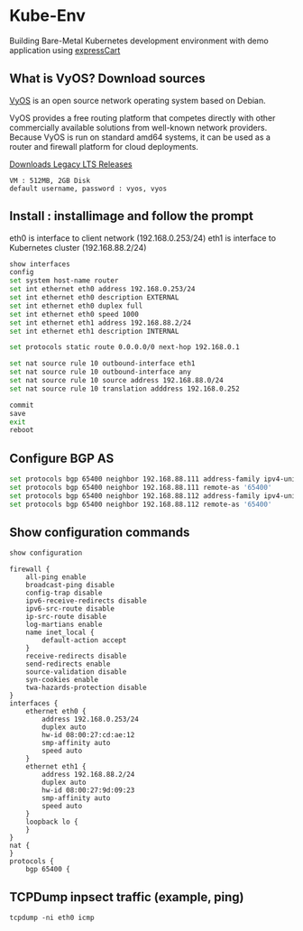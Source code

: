 # Kube-Env
Building Bare-Metal Kubernetes development environment with demo application using [expressCart](https://github.com/mrvautin/expressCart)

## What is VyOS? Download sources 


[VyOS](https://en.wikipedia.org/wiki/VyOS) is an open source network operating system based on Debian.

VyOS provides a free routing platform that competes directly with other commercially available solutions from well-known network providers. Because VyOS is run on standard amd64 systems, it can be used as a router and firewall platform for cloud deployments.

[Downloads Legacy LTS Releases](https://support.vyos.io/support/solutions/folders/103000401267)

```
VM : 512MB, 2GB Disk
default username, password : vyos, vyos
```

## Install : installimage and follow the prompt

eth0 is interface to client network (192.168.0.253/24)
eth1 is interface to Kubernetes cluster (192.168.88.2/24)

```bash
show interfaces
config
set system host-name router
set int ethernet eth0 address 192.168.0.253/24
set int ethernet eth0 description EXTERNAL
set int ethernet eth0 duplex full
set int ethernet eth0 speed 1000
set int ethernet eth1 address 192.168.88.2/24
set int ethernet eth1 description INTERNAL

set protocols static route 0.0.0.0/0 next-hop 192.168.0.1

set nat source rule 10 outbound-interface eth1	
set nat source rule 10 outbound-interface any	
set nat source rule 10 source address 192.168.88.0/24	
set nat source rule 10 translation adddress 192.168.0.252

commit
save
exit
reboot
```
## Configure BGP AS

```bash
set protocols bgp 65400 neighbor 192.168.88.111 address-family ipv4-unicast
set protocols bgp 65400 neighbor 192.168.88.111 remote-as '65400'
set protocols bgp 65400 neighbor 192.168.88.112 address-family ipv4-unicast
set protocols bgp 65400 neighbor 192.168.88.112 remote-as '65400'
```

## Show configuration commands
```bash
show configuration
```
```
firewall {
    all-ping enable
    broadcast-ping disable
    config-trap disable
    ipv6-receive-redirects disable
    ipv6-src-route disable
    ip-src-route disable
    log-martians enable
    name inet_local {
        default-action accept
    }
    receive-redirects disable
    send-redirects enable
    source-validation disable
    syn-cookies enable
    twa-hazards-protection disable
}
interfaces {
    ethernet eth0 {
        address 192.168.0.253/24
        duplex auto
        hw-id 08:00:27:cd:ae:12
        smp-affinity auto
        speed auto
    }
    ethernet eth1 {
        address 192.168.88.2/24
        duplex auto
        hw-id 08:00:27:9d:09:23
        smp-affinity auto
        speed auto
    }
    loopback lo {
    }
}
nat {
}
protocols {
    bgp 65400 {
```

## TCPDump inpsect traffic (example, ping)
```
tcpdump -ni eth0 icmp 
```
